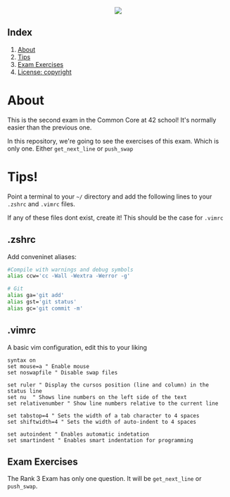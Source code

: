 <a name="readme-top"></a>
<div align="center"> <img src="https://capsule-render.vercel.app/api?type=cylinder&height=200&color=0ABAB5&text=Exam_Rank03&fontColor=fcf3f2">
</div>

## Index

<ol>
        <li><a href="#">About</a></li>
        <li><a href="#">Tips</a></li>
        <li><a href="#">Exam Exercises</a></li>
        <li><a href="#">License: copyright</a></li>
</ol>

# About 

This is the second exam in the Common Core at 42 school! It's normally easier than the previous one.

In this repository, we're going to see the exercises of this exam. Which is only one. Either `get_next_line` or `push_swap`

# Tips!

Point a terminal to your `~/` directory and add the following lines to your `.zshrc` and `.vimrc` files.

If any of these files dont exist, create it! This should be the case for `.vimrc`

## .zshrc

Add conveninet aliases:
```bash
#Compile with warnings and debug symbols
alias ccw='cc -Wall -Wextra -Werror -g'

# Git
alias ga='git add'
alias gst='git status'
alias gc='git commit -m'
```

## .vimrc

A basic vim configuration, edit this to your liking
```vim
syntax on
set mouse=a " Enable mouse
set noswapfile " Disable swap files

set ruler " Display the cursos position (line and column) in the status line
set nu  " Shows line numbers on the left side of the text
set relativenumber " Show line numbers relative to the current line

set tabstop=4 " Sets the width of a tab character to 4 spaces
set shiftwidth=4 " Sets the width of auto-indent to 4 spaces

set autoindent " Enables automatic indetation
set smartindent " Enables smart indentation for programming
```

## Exam Exercises

The Rank 3 Exam has only one question. It will be `get_next_line` or `push_swap`.


